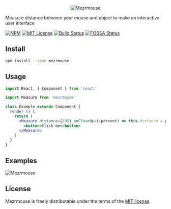 <p align="center">
  <img alt="Mezrmouse" src="https://image.ibb.co/fhYWuU/1286733997-982bf490-c49b-41dc-80e9-b7b4fc7a22db.png">
</p>

Measure distance between your mouse and object to make an interactive user interface

[![NPM](https://img.shields.io/npm/v/Mezrmouse.svg)](https://www.npmjs.com/package/Mezrmouse)
[![MIT License][license-image]][license-url]
[![Build Status][travis-image]][travis-url]
[![FOSSA Status](https://app.fossa.io/api/projects/git%2Bgithub.com%2FNirBerko%2FMezrmouse.svg?type=shield)](https://app.fossa.io/projects/git%2Bgithub.com%2FNirBerko%2FMezrmouse?ref=badge_shield)

## Install

```bash
npm install --save mezrmouse
```

## Usage

```jsx
import React, { Component } from 'react'

import Measure from 'mezrmouse'

class Example extends Component {
  render () {
    return (
      <Measure distance={100} onCloseUp={(percent) => this.distance = percent}>
        <button>Click me</button>
      </Measure>
    )
  }
}
```

## Examples
<img alt="Mezrmouse" src="https://image.ibb.co/kDgGB9/ezgif-4-c58b04b3e466.gif">

## License

Mezrmouse is freely distributable under the terms of the [MIT license](https://github.com/moment/moment/blob/develop/LICENSE).

[license-image]: http://img.shields.io/badge/license-MIT-blue.svg?style=flat
[license-url]: LICENSE

[travis-url]: https://travis-ci.org/NirBerko/Mezrmouse
[travis-image]: https://travis-ci.org/NirBerko/Mezrmouse.svg?branch=master
